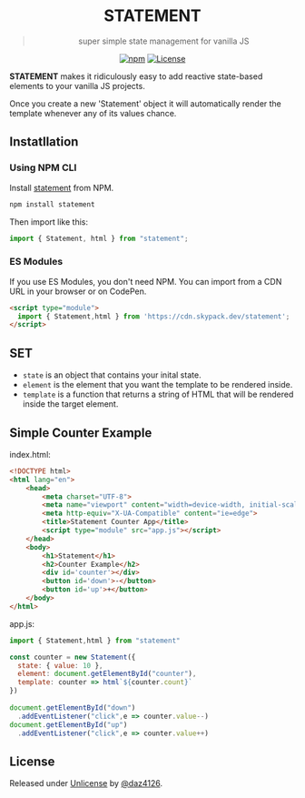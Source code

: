 <div align="center">

# STATEMENT

> super simple state management for vanilla JS

[![npm](https://img.shields.io/npm/v/statement)](https://www.npmjs.com/package/nanny-state)
[![License](https://img.shields.io/badge/License-Unlicense-blue)](#license)

</div>

**STATEMENT** makes it ridiculously easy to add reactive state-based elements to your vanilla JS projects.

Once you create a new 'Statement' object it will automatically render the template whenever any of its values chance.

## Instatllation

### Using NPM CLI

Install [statement](https://www.npmjs.com/package/statement) from NPM.

```bash
npm install statement
```

Then import like this:

```javascript
import { Statement, html } from "statement";
```

### ES Modules

If you use ES Modules, you don't need NPM. You can import from a CDN URL in your browser or on CodePen.

```html
<script type="module">
  import { Statement,html } from 'https://cdn.skypack.dev/statement';
</script>
```

## SET

* `state` is an object that contains your inital state.
* `element` is the element that you want the template to be rendered inside.
* `template` is a function that returns a string of HTML that will be rendered inside the target element.

## Simple Counter Example

index.html:

```html
<!DOCTYPE html>
<html lang="en">
    <head>
        <meta charset="UTF-8">
        <meta name="viewport" content="width=device-width, initial-scale=1.0">
        <meta http-equiv="X-UA-Compatible" content="ie=edge">
        <title>Statement Counter App</title>
        <script type="module" src="app.js"></script>
    </head>
    <body>
        <h1>Statement</h1>
        <h2>Counter Example</h2>
        <div id='counter'></div>
        <button id='down'>-</button>
        <button id='up'>+</button>
    </body>
</html>
```

app.js:

```javascript
import { Statement,html } from "statement"

const counter = new Statement({
  state: { value: 10 },
  element: document.getElementById("counter"),
  template: counter => html`${counter.count}`
})                                                    
 
document.getElementById("down")
  .addEventListener("click",e => counter.value--)
document.getElementById("up")
  .addEventListener("click",e => counter.value++)
```


## License

Released under [Unlicense](/LICENSE) by [@daz4126](https://github.com/daz4126).
